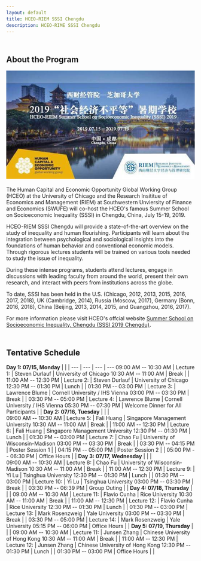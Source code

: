 ```yaml
---
layout: default
title: HCEO-RIEM SSSI Chengdu
description: HCEO-RIME SSSI Chengdu
---
```


## <br/>About the Program

<img src="SSSI_2019_1.jpeg" align="left" style="max-width:100%; margin:0 50px 20px 0;">

The Human Capital and Economic Opportunity Global Working Group (HCEO) at the University of Chicago and the Research Insititue of Economics and Management (RIEM) at Southwestern Unviersity of Finance and Economics (SWUFE) will co-host the HCEO's famous Summer School on Socioeconomic Inequality (SSSI) in Chengdu, China, July 15-19, 2019.

HCEO-RIEM SSSI Chengdu will provide a state-of-the-art overview on the study of inequality and human flourishing. Participants will learn about the integration between psychological and sociological insights into the foundations of human behavior and conventional economic models. Through rigorous lectures students will be trained on various tools needed to study the issue of inequality.

During these intense programs, students attend lectures, engage in discussions with leading faculty from around the world, present their own research, and interact with peers from institutions across the globe. 

To date, SSSI has been held in the U.S. (Chicago, 2012, 2013, 2015, 2016, 2017, 2018), UK (Cambridge, 2014), Russia (Moscow, 2017), Germany (Bonn, 2016, 2018), China (Beijing, 2013, 2014, 2015, and Guangzhou, 2016, 2017). 

For more information please visit HCEO's offcial website <a href="https://hceconomics.uchicago.edu/events/summer-school-socioeconomic-inequality-chengdu-sssi-2019-chengdu" target="_blank"> Summer School on Socioeconomic Inequality, Chengdu (SSSI 2019 Chengdu)</a>.

## <br/>Tentative Schedule

**Day 1: 07/15, Monday** |              |                    |
--- | --- | --- | ---
09:00 AM -- 10:30 AM | Lecture 1:       | Steven Durlauf     | University of Chicago
10:30 AM -- 11:00 AM | Break            |                    |
11:00 AM -- 12:30 PM | Lecture 2:       | Steven Durlauf     | University of Chicago
12:30 PM -- 01:30 PM | Lunch            |                    |
01:30 PM -- 03:00 PM | Lecture 3:       | Lawrence Blume     | Cornell University / IHS Vienna
03:00 PM -- 03:30 PM | Break            |                    |
03:30 PM -- 05:00 PM | Lecture 4:       | Lawrence Blume     | Cornell University / IHS Vienna
05:30 PM -- 07:30 PM | Welcome Dinner for All Participants |     |
**Day 2: 07/16, Tuesday** |              |                   |    
09:00 AM -- 10:30 AM | Lecture 5:       | Fali Huang     | Singapore Management University
10:30 AM -- 11:00 AM | Break            |                | 
11:00 AM -- 12:30 PM | Lecture 6:       | Fali Huang     | Singapore Management University
12:30 PM -- 01:30 PM | Lunch            |             | 
01:30 PM -- 03:00 PM | Lecture 7:       | Chao Fu     | University of Wisconsin-Madison
03:00 PM -- 03:30 PM | Break            |             | 
03:30 PM -- 04:15 PM | Poster Session 1  |       | 
04:15 PM -- 05:00 PM | Poster Session 2  |       | 
05:00 PM -- 06:30 PM | Office Hours  |       | 
**Day 3: 07/17, Wednesday** |              |                   |    
09:00 AM -- 10:30 AM | Lecture 8:       | Chao Fu     | University of Wisconsin-Madison
10:30 AM -- 11:00 AM | Break            |             | 
11:00 AM -- 12:30 PM | Lecture 9:       | Yi Lu     | Tsinghua University
12:30 PM -- 01:30 PM | Lunch            |             | 
01:30 PM -- 03:00 PM | Lecture 10:      | Yi Lu     | Tsinghua University
03:00 PM -- 03:30 PM | Break            |             | 
03:30 PM -- 06:39 PM | Group Outing  |       | 
**Day 4: 07/18, Thursday** |              |                    |
09:00 AM -- 10:30 AM | Lecture 11:       | Flavio Cunha     | Rice University
10:30 AM -- 11:00 AM | Break            |                    |
11:00 AM -- 12:30 PM | Lecture 12:       | Flavio Cunha     | Rice University
12:30 PM -- 01:30 PM | Lunch            |                    |
01:30 PM -- 03:00 PM | Lecture 13:       | Mark Rosenzweig     | Yale University
03:00 PM -- 03:30 PM | Break            |                    |
03:30 PM -- 05:00 PM | Lecture 14:       | Mark Rosenzweig     | Yale University
05:15 PM -- 06:00 PM | Office Hours |     |
**Day 5: 07/19, Thursday** |              |                    |
09:00 AM -- 10:30 AM | Lecture 11:       | Junsen Zhang    | Chinese University of Hong Kong
10:30 AM -- 11:00 AM | Break            |                    |
11:00 AM -- 12:30 PM | Lecture 12:       | Junsen Zhang    | Chinese University of Hong Kong
12:30 PM -- 01:30 PM | Lunch            |                    |
01:30 PM -- 03:00 PM | Office Hours |     |  
<br/><br/>
